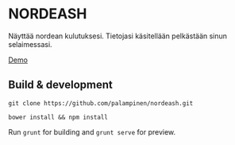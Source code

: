 # NORDEASH

Näyttää nordean kulutuksesi. Tietojasi käsitellään pelkästään sinun selaimessasi.

[Demo](palampinen.github.io/nordeash)

## Build & development

`git clone https://github.com/palampinen/nordeash.git`

`bower install && npm install`

Run `grunt` for building and `grunt serve` for preview.

